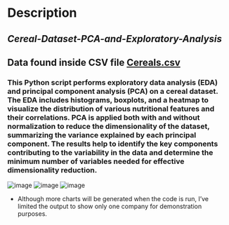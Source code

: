 
# Description

## *Cereal-Dataset-PCA-and-Exploratory-Analysis*
## Data found inside CSV file    [Cereals.csv](https://github.com/user-attachments/files/18607074/Cereals.csv)


### This Python script performs exploratory data analysis (EDA) and principal component analysis (PCA) on a cereal dataset. The EDA includes histograms, boxplots, and a heatmap to visualize the distribution of various nutritional features and their correlations. PCA is applied both with and without normalization to reduce the dimensionality of the dataset, summarizing the variance explained by each principal component. The results help to identify the key components contributing to the variability in the data and determine the minimum number of variables needed for effective dimensionality reduction.

![image](https://github.com/user-attachments/assets/29747733-e8a2-42d7-aa94-d4a75f22254f)
![image](https://github.com/user-attachments/assets/b8c7c502-37e8-4dd1-84af-39505be17af9)
![image](https://github.com/user-attachments/assets/4cbaf39a-a96e-492c-9312-55ea1eae4089)

- Although more charts will be generated when the code is run, I’ve limited the output to show only one company for demonstration purposes.


